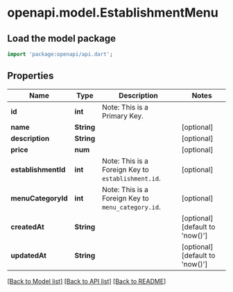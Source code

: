 # openapi.model.EstablishmentMenu

## Load the model package
```dart
import 'package:openapi/api.dart';
```

## Properties
Name | Type | Description | Notes
------------ | ------------- | ------------- | -------------
**id** | **int** | Note: This is a Primary Key.<pk/> | 
**name** | **String** |  | [optional] 
**description** | **String** |  | [optional] 
**price** | **num** |  | [optional] 
**establishmentId** | **int** | Note: This is a Foreign Key to `establishment.id`.<fk table='establishment' column='id'/> | [optional] 
**menuCategoryId** | **int** | Note: This is a Foreign Key to `menu_category.id`.<fk table='menu_category' column='id'/> | [optional] 
**createdAt** | **String** |  | [optional] [default to 'now()']
**updatedAt** | **String** |  | [optional] [default to 'now()']

[[Back to Model list]](../README.md#documentation-for-models) [[Back to API list]](../README.md#documentation-for-api-endpoints) [[Back to README]](../README.md)



